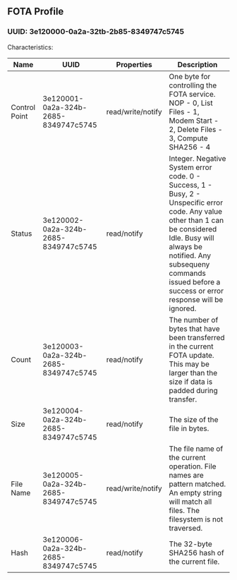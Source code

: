 ## FOTA Profile

### UUID: 3e120000-0a2a-32tb-2b85-8349747c5745

Characteristics:

| Name             | UUID                                 | Properties        | Description
| ---------------- | ------------------------------------ | ----------------- | --------------------------------------------------------------------------------------------------------------------------------------------------------------------------------------------------------------------------------------------------------- |
| Control Point    | 3e120001-0a2a-324b-2685-8349747c5745 | read/write/notify | One byte for controlling the FOTA service. NOP - 0, List Files - 1, Modem Start - 2, Delete Files - 3, Compute SHA256 - 4                                                                                                                                 | 
| Status           | 3e120002-0a2a-324b-2685-8349747c5745 | read/notify       | Integer. Negative System error code. 0 - Success, 1 - Busy, 2 - Unspecific error code.  Any value other than 1 can be considered Idle.  Busy will always be notified.  Any subsequeny commands issued before a success or error response will be ignored. |
| Count            | 3e120003-0a2a-324b-2685-8349747c5745 | read/notify       | The number of bytes that have been transferred in the current FOTA update.  This may be larger than the size if data is padded during transfer.                                                                                                           |
| Size             | 3e120004-0a2a-324b-2685-8349747c5745 | read/notify       | The size of the file in bytes.                                                                                                                                                                                                                            |
| File Name        | 3e120005-0a2a-324b-2685-8349747c5745 | read/write/notify | The file name of the current operation.  File names are pattern matched.  An empty string will match all files.  The filesystem is not traversed.                                                                                                         |
| Hash             | 3e120006-0a2a-324b-2685-8349747c5745 | read/notify       | The 32-byte SHA256 hash of the current file.                                                                                                                                                                                                              |

